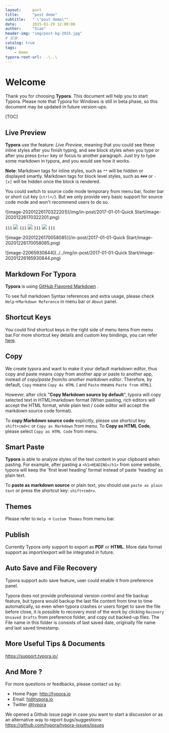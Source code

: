 ```yaml
---
layout:     post
title:      "post demo"
subtitle:   " \"post demo\""
date:       2015-01-29 12:00:00
author:     "Xiao"
header-img: "img/post-bg-2015.jpg"
# 目录
catalog: true
tags:
    - Demo
typora-root-url: ..\..\
---
```

# Welcome

Thank you for choosing **Typora**. This document will help you to start Typora. Please note that Typora for Windows is still in beta phase, so this document may be updated in future version-ups.

[TOC]

## Live Preview

**Typora** use the feature: *Live Preview*, meaning that you could see these inline styles after you finish typing, and see block styles when you type or after you press `Enter` key or focus to another paragraph. Just try to type some markdown in typora, and you would see how it works.

**Note**: Markdown tags for inline styles, such as `**` will be hidden or displayed smartly. Markdown tags for block level styles, such as `###` or `- [x]` will be hidden once the block is rendered.

You could switch to source code mode temporary from menu bar, footer bar or short cut key (`ctrl+/`). But we only provide very basic support for source code mode and won't recommend users to do so.



![image-20201226170322201](/img/in-post/2017-01-01-Quick Start/image-20201226170322201.png)

`111`
![](./img/post-sample-image.jpg)
`111`
![](/img/in-post/post-eleme-pwa/PRECACHE-future-routes.jpg)
`111`
![](/img/post-sample-image.jpg)
`111`

![image-20201226170058085](/in-post/2017-01-01-Quick Start/image-20201226170058085.png)

![image-22065930844](../../img/in-post/2017-01-01-Quick Start/image-20201226165930844.png)

## Markdown For Typora

**Typora** is using [GitHub Flavored Markdown](https://help.github.com/articles/github-flavored-markdown/) . 

To see full markdown Syntax references and extra usage, please check `Help`->`Markdown Reference` in menu bar or `About` panel. 

## Shortcut Keys

You could find shortcut keys in the right side of menu items from menu bar.For more shortcut key details and custom key bindings, you can refer [here](http://support.typora.io/Shortcut-Keys/).

## Copy

We create typora and want to make it your default markdown editor, thus copy and paste means copy from another app or paste to another app, instead of *copy/paste from/to another markdown editor*. Therefore, by default, `Copy` means `Copy As HTML` ( and `Paste` means `Paste from HTML`). 

However, after click "**Copy Markdown source by default**", typora will copy selected text in HTML/markdown format (When pasting, rich editors will accept the HTML format, while plain text / code editor will accept the markdown source code format).

To **copy Markdown source code** explicitly, please use shortcut key `shift+cmd+c` or `Copy as Markdown` from menu. To **Copy as HTML Code**, please select `Copy as HTML Code` from menu.



## Smart Paste

**Typora** is able to analyze styles of the text content in your clipboard when pasting. For example, after pasting a `<h1>HEADING</h1>` from some website, typora will keep the 'first level heading’ format instead of paste ‘heading’ as plain text. 

To **paste as markdown source** or plain text, you should use `paste as plain text` or press the shortcut key: `shift+cmd+v`.

## Themes

Please refer to `Help` → `Custom Themes` from menu bar.

## Publish

Currently Typora only support to export as **PDF** or **HTML**. More data format support as import/export will be integrated in future.

## Auto Save and File Recovery

Typora support  auto save feature, user could enable it from preference panel. 

Typora does not provide professional version control and file backup feature, but typora would backup the last file content from time to time automatically, so even when typora crashes or users forget to save the file before close, it is possible to recovery most of the work by clicking `Recovery Unsaved Drafts` from preference folder, and copy out backed-up files. The File name in this folder is consists of last saved date, originally file name and last saved timestamp.

## More Useful Tips & Documents

<https://support.typora.io/>

## And More ?

For more questions or feedbacks, please contact us by:

- Home Page: http://typora.io
- Email: <hi@typora.io>
- Twitter [@typora](https://twitter.com/typora)

We opened a Github issue page in case you want to start a discussion or as an alternative way to report bugs/suggestions: https://github.com/typora/typora-issues/issues